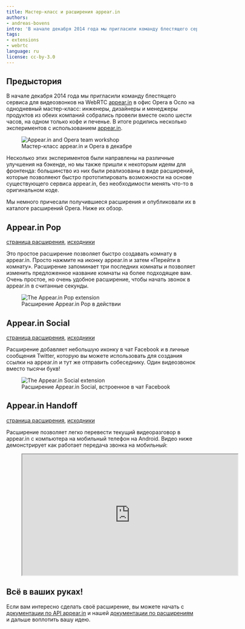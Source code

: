 ```yaml
---
title: Мастер-класс и расширения appear.in
authors:
- andreas-bovens
intro: 'В начале декабря 2014 года мы пригласили команду блестящего сервиса для видеозвонков на WebRTC [appear.in](https://appear.in/) в офис Opera в Осло на однодневный мастер-класс и, среди прочего, написали в этот день три крутых расширения для appear.in.'
tags:
- extensions
- webrtc
language: ru
license: cc-by-3.0
---
```


## Предыстория

В начале декабря 2014 года мы пригласили команду блестящего сервиса для видеозвонков на WebRTC [appear.in](https://appear.in/) в офис Opera в Осло на однодневный мастер-класс: инженеры, дизайнеры и менеджеры продуктов из обеих компаний собрались провели вместе около шести часов, на одном только кофе и печенье. В итоге родились несколько экспериментов с использованием [appear.in](https://appear.in/).

<figure class="figure">
	<img src="{{ page.id }}/panorama.jpg" alt="Appear.in and Opera team workshop" class="figure__media">
	<figcaption class="figure__caption">Мастер-класс appear.in и Opera в декабре</figcaption>
</figure>

Несколько этих экспериментов были направлены на различные улучшения на бэкенде, но мы также пришли к некоторым идеям для фронтенда: большинство из них были реализованы в виде расширений, которые позволяеют быстро прототипировать возможности на основе существующего сервиса appear.in, без необходимости менять что-то в оригинальном коде.

Мы немного причесали получившиеся расширения и опубликовали их в каталоге расширений Opera. Ниже их обзор.

## Appear.in Pop

[страница расширения](https://addons.opera.com/extensions/details/appearin-pop/), [исходники](https://github.com/operasoftware/appearin-pop)

Это простое расширение позволяет быстро создавать комнату в appear.in. Просто нажмите на иконку appear.in и затем «Перейти в комнату». Расширение запоминает три последних комнаты и позволяет изменить предложенное название комнаты на более подходящее вам. Очень простое, но очень удобное расширение, чтобы начать звонок в appear.in в считанные секунды.

<figure class="figure">
	<img src="{{ page.id }}/pop.jpg" alt="The Appear.in Pop extension" class="figure__media">
	<figcaption class="figure__caption">Расширение Appear.in Pop в действии</figcaption>
</figure>

## Appear.in Social

[страница расширения](https://addons.opera.com/extensions/details/appearin-social/), [исходники](https://github.com/operasoftware/appearin-social)

Расширение добавляет небольшую иконку в чат Facebook и в личные сообщения Twitter, которую вы можете использовать для создания ссылки на appear.in и тут же отправить собеседнику. Один видеозвонок вместо тысячи букв!

<figure class="figure">
	<img src="{{ page.id }}/social.jpg" alt="The Appear.in Social extension" class="figure__media">
	<figcaption class="figure__caption">Расширение Appear.in Social, встроенное в чат Facebook</figcaption>
</figure>

## Appear.in Handoff

[страница расширения](https://addons.opera.com/extensions/details/appearin-handoff/), [исходники](https://github.com/operasoftware/appearin-handoff)

Расширение позволяет легко перевести текущий видеоразговор в appear.in с компьютера на мобильный телефон на Android. Видео ниже демонстрирует как работает передача звонка на мобильный:

<figure class="figure">
	<iframe src="https://www.youtube.com/embed/d7hQIgj13UE" width="570" height="320" allowfullscreen class="figure__media"></iframe>
</figure>

## Всё в ваших руках!

Если вам интересно сделать своё расширение, вы можете начать с [документации по API appear.in](https://developer.appear.in/) и нашей [документации по расширениям](https://dev.opera.com/extensions) и дальше воплотить вашу идею.
